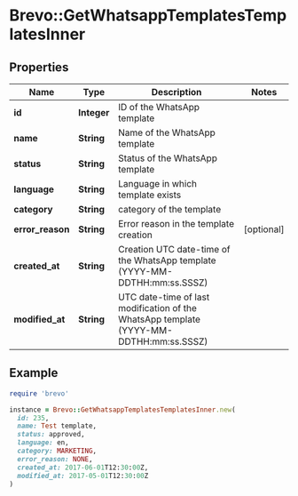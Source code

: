 # Brevo::GetWhatsappTemplatesTemplatesInner

## Properties

| Name | Type | Description | Notes |
| ---- | ---- | ----------- | ----- |
| **id** | **Integer** | ID of the WhatsApp template |  |
| **name** | **String** | Name of the WhatsApp template |  |
| **status** | **String** | Status of the WhatsApp template |  |
| **language** | **String** | Language in which template exists |  |
| **category** | **String** | category of the template |  |
| **error_reason** | **String** | Error reason in the template creation | [optional] |
| **created_at** | **String** | Creation UTC date-time of the WhatsApp template (YYYY-MM-DDTHH:mm:ss.SSSZ) |  |
| **modified_at** | **String** | UTC date-time of last modification of the WhatsApp template (YYYY-MM-DDTHH:mm:ss.SSSZ) |  |

## Example

```ruby
require 'brevo'

instance = Brevo::GetWhatsappTemplatesTemplatesInner.new(
  id: 235,
  name: Test template,
  status: approved,
  language: en,
  category: MARKETING,
  error_reason: NONE,
  created_at: 2017-06-01T12:30:00Z,
  modified_at: 2017-05-01T12:30:00Z
)
```

